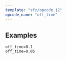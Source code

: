 ```yaml
---
template: "sfz/opcode.j2"
opcode_name: "off_time"
---
```


## Examples

```sfz
off_time=0.1
off_time=0.05
```
